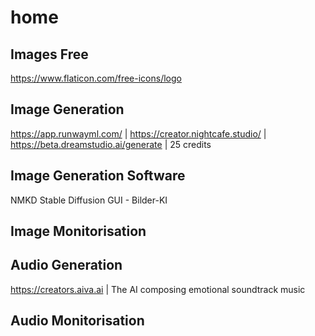 # home

## Images Free

https://www.flaticon.com/free-icons/logo

## Image Generation

https://app.runwayml.com/ |
https://creator.nightcafe.studio/ |
https://beta.dreamstudio.ai/generate | 25 credits

## Image Generation Software

NMKD Stable Diffusion GUI - Bilder-KI

## Image Monitorisation



## Audio Generation

https://creators.aiva.ai | The AI composing emotional soundtrack music

## Audio Monitorisation

